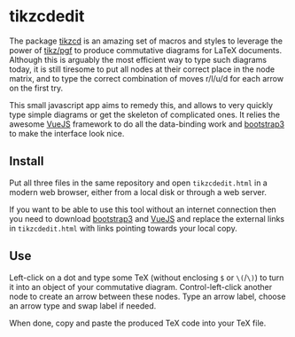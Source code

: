 # tikzcdedit

The package [tikzcd](https://www.ctan.org/pkg/tikz-cd) is an amazing set
of macros and styles to leverage the power of
[tikz/pgf](https://www.ctan.org/pkg/pgf) to produce commutative
diagrams for LaTeX documents. Although this is arguably the most
efficient way to type such diagrams today, it is still tiresome to put
all nodes at their correct place in the node matrix, and to type the
correct combination of moves r/l/u/d for each arrow on the first try.

This small javascript app aims to remedy this, and allows to very quickly
type simple diagrams or get the skeleton of complicated ones. It relies
the awesome [VueJS](http://vuejs.org/) framework to do all
the data-binding work and [bootstrap3](http://getbootstrap.com/) to make
the interface look nice.

## Install

Put all three files in the same repository and open ``tikzcdedit.html``
in a modern web browser, either from a local disk or through a web
server.

If you want to be able to use this tool without an internet connection then
you need to download [bootstrap3](http://getbootstrap.com/) and
[VueJS](http://vuejs.org/) and replace the external links in ``tikzcdedit.html``
with links pointing towards your local copy.

## Use

Left-click on a dot and type some TeX (without enclosing ``$`` or
``\(``/``\)``) to turn it into an object of your commutative diagram.
Control-left-click another node to create an arrow between these nodes.
Type an arrow label, choose an arrow type and swap label if needed.

When done, copy and paste the produced TeX code into your TeX file.
